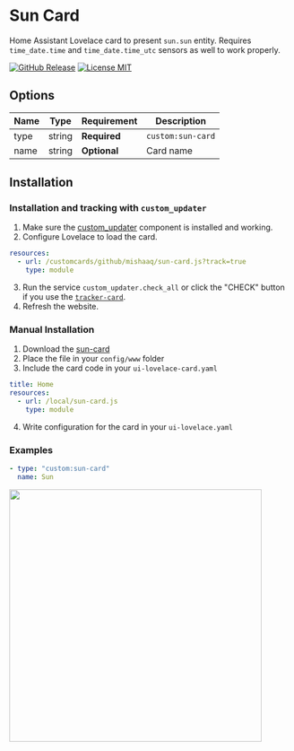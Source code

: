 # Sun Card
Home Assistant Lovelace card to present `sun.sun` entity. Requires `time_date.time` and `time_date.time_utc` sensors as well to work properly.

[![GitHub Release][releases-shield]][releases]
[![License MIT][license-shield]](LICENSE.md)

<!-- [![Community Forum][forum-shield]][forum] -->

## Options

| Name | Type | Requirement | Description
| ---- | ---- | ------- | -----------
| type | string | **Required** | `custom:sun-card`
| name | string | **Optional** | Card name

## Installation

### Installation and tracking with `custom_updater`

1. Make sure the [custom_updater](https://github.com/custom-components/custom_updater) component is installed and working.
2. Configure Lovelace to load the card.

```yaml
resources:
  - url: /customcards/github/mishaaq/sun-card.js?track=true
    type: module
```

3. Run the service `custom_updater.check_all` or click the "CHECK" button if you use the [`tracker-card`](https://github.com/custom-cards/tracker-card).
4. Refresh the website.

### Manual Installation

1. Download the [sun-card](https://github.com/mishaaq/sun-card/releases/download/v1.0-alpha/sun-card.js)
2. Place the file in your `config/www` folder
3. Include the card code in your `ui-lovelace-card.yaml`

```yaml
title: Home
resources:
  - url: /local/sun-card.js
    type: module
```

4. Write configuration for the card in your `ui-lovelace.yaml`

### Examples

```yaml
- type: "custom:sun-card"
  name: Sun
```

<img src="https://raw.githubusercontent.com/mishaaq/sun-card/master/images/showcase.png" width="450px"/>

[forum-shield]: https://img.shields.io/badge/community-forum-brightgreen.svg?style=for-the-badge
[forum]: https://community.home-assistant.io/c/projects/frontend
[license-shield]: https://img.shields.io/github/license/mishaaq/sun-card.svg?style=for-the-badge
[releases-shield]: https://img.shields.io/github/release/mishaaq/sun-card.svg?style=for-the-badge
[releases]: https://github.com/mishaaq/sun-card/releases
